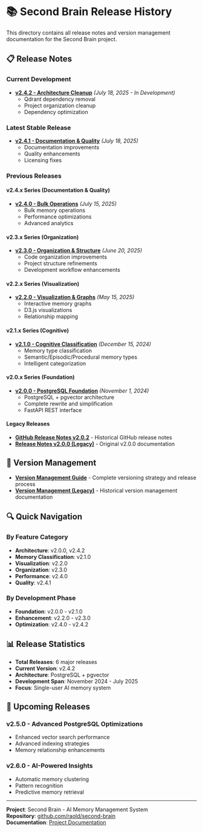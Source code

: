 # 📚 Second Brain Release History

This directory contains all release notes and version management documentation for the Second Brain project.

## 📋 Release Notes

### Current Development
- **[v2.4.2 - Architecture Cleanup](RELEASE_NOTES_v2.4.2.md)** *(July 18, 2025 - In Development)*
  - Qdrant dependency removal
  - Project organization cleanup
  - Dependency optimization

### Latest Stable Release
- **[v2.4.1 - Documentation & Quality](RELEASE_NOTES_v2.4.1.md)** *(July 18, 2025)*
  - Documentation improvements
  - Quality enhancements
  - Licensing fixes

### Previous Releases

#### v2.4.x Series (Documentation & Quality)

- **[v2.4.0 - Bulk Operations](RELEASE_NOTES_v2.4.0.md)** *(July 15, 2025)*
  - Bulk memory operations
  - Performance optimizations
  - Advanced analytics

#### v2.3.x Series (Organization)
- **[v2.3.0 - Organization & Structure](RELEASE_NOTES_v2.3.0.md)** *(June 20, 2025)*
  - Code organization improvements
  - Project structure refinements
  - Development workflow enhancements

#### v2.2.x Series (Visualization)
- **[v2.2.0 - Visualization & Graphs](RELEASE_NOTES_v2.2.0.md)** *(May 15, 2025)*
  - Interactive memory graphs
  - D3.js visualizations
  - Relationship mapping

#### v2.1.x Series (Cognitive)
- **[v2.1.0 - Cognitive Classification](RELEASE_NOTES_v2.1.0.md)** *(December 15, 2024)*
  - Memory type classification
  - Semantic/Episodic/Procedural memory types
  - Intelligent categorization

#### v2.0.x Series (Foundation)
- **[v2.0.0 - PostgreSQL Foundation](RELEASE_NOTES_v2.0.0.md)** *(November 1, 2024)*
  - PostgreSQL + pgvector architecture
  - Complete rewrite and simplification
  - FastAPI REST interface

#### Legacy Releases
- **[GitHub Release Notes v2.0.2](github-release-notes-v2.0.2.md)** - Historical GitHub release notes
- **[Release Notes v2.0.0 (Legacy)](release-notes-v2.0.0.md)** - Original v2.0.0 documentation

## 📖 Version Management

- **[Version Management Guide](VERSION_MANAGEMENT.md)** - Complete versioning strategy and release process
- **[Version Management (Legacy)](version-management.md)** - Historical version management documentation

## 🔍 Quick Navigation

### By Feature Category
- **Architecture**: v2.0.0, v2.4.2
- **Memory Classification**: v2.1.0
- **Visualization**: v2.2.0
- **Organization**: v2.3.0
- **Performance**: v2.4.0
- **Quality**: v2.4.1

### By Development Phase
- **Foundation**: v2.0.0 - v2.1.0
- **Enhancement**: v2.2.0 - v2.3.0
- **Optimization**: v2.4.0 - v2.4.2

## 📊 Release Statistics

- **Total Releases**: 6 major releases
- **Current Version**: v2.4.2
- **Architecture**: PostgreSQL + pgvector
- **Development Span**: November 2024 - July 2025
- **Focus**: Single-user AI memory system

## 🔮 Upcoming Releases

### v2.5.0 - Advanced PostgreSQL Optimizations
- Enhanced vector search performance
- Advanced indexing strategies
- Memory relationship enhancements

### v2.6.0 - AI-Powered Insights
- Automatic memory clustering
- Pattern recognition
- Predictive memory retrieval

---

**Project**: Second Brain - AI Memory Management System  
**Repository**: [github.com/raold/second-brain](https://github.com/raold/second-brain)  
**Documentation**: [Project Documentation](../README.md)  
